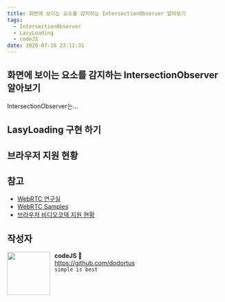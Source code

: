 ```yaml
---
title: 화면에 보이는 요소를 감지하는 IntersectionObserver 알아보기
tags:
  - IntersectionObserver
  - LasyLoading
  - codeJS
date: 2020-07-16 23:11:31
---
```


## 화면에 보이는 요소를 감지하는 IntersectionObserver 알아보기

IntersectionObserver는...


## LasyLoading 구현 하기


## 브라우저 지원 현황


## 참고 
  - [WebRTC 연구실](https://webrtclab.herokuapp.com)
  - [WebRTC Samples](https://webrtc.github.io/samples)
  - [브라우저 비디오코덱 지원 현황](https://en.wikipedia.org/wiki/HTML5_video#Browser_support)
  

## 작성자 
<img src="https://avatars2.githubusercontent.com/u/1393664?s=200&v=4" width="100" align="left" style="margin-right: 10px">

**codeJS 🐘**<br>https://github.com/dodortus<br>`simple is best`
